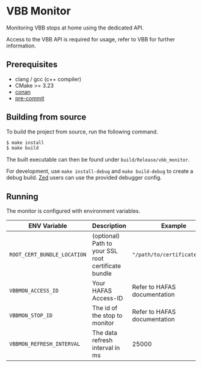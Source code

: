 # VBB Monitor

Monitoring VBB stops at home using the dedicated API.

Access to the VBB API is required for usage, refer to VBB for further information.

## Prerequisites

- clang / gcc (c++ compiler)
- CMake >= 3.23
- [conan](https://conan.io/)
- [pre-commit](https://pre-commit.com)


## Building from source

To build the project from source, run the following command.

```bash
$ make install
$ make build
```

The built executable can then be found under `build/Release/vbb_monitor`.

For development, use `make install-debug` and `make build-debug` to create a debug build. [Zed](https://zed.dev) users can use the provided debugger config.


## Running

The monitor is configured with environment variables.

| ENV Variable                | Description                                         | Example                       |
| --------------------------- | --------------------------------------------------- | ----------------------------- |
| `ROOT_CERT_BUNDLE_LOCATION` | (optional) Path to your SSL root certificate bundle | `"/path/to/certificates.pem"` |
| `VBBMON_ACCESS_ID`          | Your HAFAS Access-ID                                | Refer to HAFAS documentation  |
| `VBBMON_STOP_ID`            | The id of the stop to monitor                       | Refer to HAFAS documentation  |
| `VBBMON_REFRESH_INTERVAL`   | The data refresh interval in ms                     | 25000                         |

